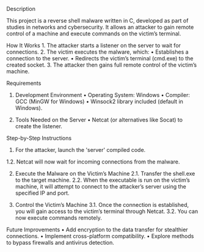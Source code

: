 Description

This project is a reverse shell malware written in C, developed as part of studies in networks and cybersecurity. It allows an attacker to gain remote control of a machine and execute commands on the victim’s terminal.

How It Works
	1.	The attacker starts a listener on the server to wait for connections.
	2.	The victim executes the malware, which:
	•	Establishes a connection to the server.
	•	Redirects the victim’s terminal (cmd.exe) to the created socket.
	3.	The attacker then gains full remote control of the victim’s machine.

Requirements

1. Development Environment
	•	Operating System: Windows
	•	Compiler: GCC (MinGW for Windows)
	•	Winsock2 library included (default in Windows).

2. Tools Needed on the Server
	•	Netcat (or alternatives like Socat) to create the listener.

Step-by-Step Instructions

1. For the attacker, launch the 'server' compiled code.

  1.2.	Netcat will now wait for incoming connections from the malware.

2. Execute the Malware on the Victim’s Machine
	2.1.	Transfer the shell.exe to the target machine.
	2.2.	When the executable is run on the victim’s machine, it will attempt to connect to the attacker’s server using the specified IP and port.

3. Control the Victim’s Machine
	3.1.	Once the connection is established, you will gain access to the victim’s terminal through Netcat.
	3.2.	You can now execute commands remotely.

Future Improvements
	•	Add encryption to the data transfer for stealthier connections.
	•	Implement cross-platform compatibility.
	•	Explore methods to bypass firewalls and antivirus detection.
